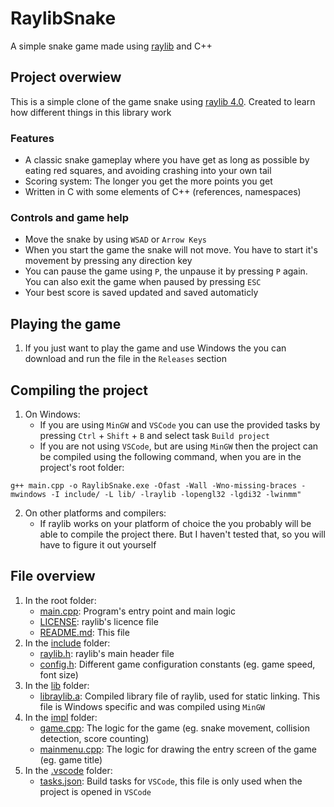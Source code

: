 # RaylibSnake

A simple snake game made using [raylib](https://www.raylib.com) and C++

## Project overwiew

This is a simple clone of the game snake using [raylib 4.0](https://www.raylib.com). Created to learn how different things in this library work

### Features

- A classic snake gameplay where you have get as long as possible by eating red squares, and avoiding crashing into your own tail
- Scoring system: The longer you get the more points you get
- Written in C with some elements of C++ (references, namespaces)

### Controls and game help
- Move the snake by using `WSAD` or `Arrow Keys`
- When you start the game the snake will not move. You have to start it's movement by pressing any direction key
- You can pause the game using `P`, the unpause it by pressing `P` again. You can also exit the game when paused by pressing `ESC`
- Your best score is saved updated and saved automaticly

## Playing the game
1. If you just want to play the game and use Windows the you can download and run the file in the `Releases` section

## Compiling the project
1. On Windows:
	- If you are using `MinGW` and `VSCode` you can use the provided tasks by pressing `Ctrl` + `Shift` + `B` and select task `Build project`
	- If you are not using `VSCode`, but are using `MinGW` then the project can be compiled using the following command, when you are in the project's root folder: 
  ```
  g++ main.cpp -o RaylibSnake.exe -Ofast -Wall -Wno-missing-braces -mwindows -I include/ -L lib/ -lraylib -lopengl32 -lgdi32 -lwinmm"
  ```
2. On other platforms and compilers:
	- If raylib works on your platform of choice the you probably will be able to compile the project there. But I haven't tested that, so you will have to figure it out yourself

## File overview
1. In the root folder:
	- [main.cpp](main.cpp): Program's entry point and main logic
	- [LICENSE](LICENSE): raylib's licence file
	- [README.md](README.md): This file
2. In the [include](include) folder:
	- [raylib.h](include/raylib.h): raylib's main header file
	- [config.h](include/config.h): Different game configuration constants (eg. game speed, font size)
3. In the [lib](lib) folder:
	- [libraylib.a](lib/libraylib.a): Compiled library file of raylib, used for static linking. This file is Windows specific and was compiled using `MinGW`
4. In the [impl](impl) folder:
	- [game.cpp](impl/game.cpp): The logic for the game (eg. snake movement, collision detection, score counting)
	- [mainmenu.cpp](impl/mainmenu.cpp): The logic for drawing the entry screen of the game (eg. game title)
5. In the [.vscode](.vscode) folder:
	- [tasks.json](.vscode/tasks.json): Build tasks for `VSCode`, this file is only used when the project is opened in `VSCode`
